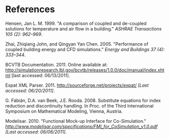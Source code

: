 # References

Hensen, Jan L. M. 1999. "A comparison of coupled and de-coupled solutions for temperature and air flow in a building." *ASHRAE Transactions 105 (2): 962–969*.

Zhai, Zhiqiang John, and Qingyan Yan Chen. 2005. "Performance of coupled building energy and CFD simulations." *Energy and Buildings 37 (4): 333–344*.

BCVTB Documentation. 2011. Online available at: http://simulationresearch.lbl.gov/bcvtb/releases/1.0.0/doc/manual/index.xhtml [last accessed: 06/13/2011].

Expat XML Parser. 2011. http://sourceforge.net/projects/expat/ *[Last accessed: 06/20/2011]*.

G. Fábián, D.A. van Beek, J.E. Rooda. 2008. Substitute equations for index reduction and discontinuity handling.  In Proc. of the Third International Symposium on Mathematical Modeling, Vienna, Austria.

Modelisar. 2010. "Functional Mock-up Interface for Co-Simulation." *http://www.modelisar.com/specifications/FMI_for_CoSimulation_v1.0.pdf [Last accessed: 06/06/2011]*.